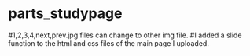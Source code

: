 # parts_studypage

#1,2,3,4,next,prev.jpg files can change to other img file.
#I added a slide function to the html and css files of the main page I uploaded.
